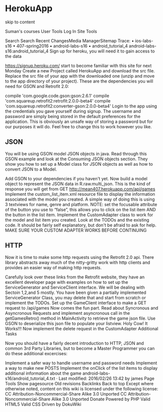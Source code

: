 # HerokuApp

skip to content

Suman's courses
User Tools
Log In
Site Tools

Search
Search
Recent ChangesMedia ManagerSitemap
Trace: • ios-labs-s16 • 407-spring2016 • android-labs-s16 • android_tutorial_4
android-labs-s16:android_tutorial_4
Sign up for heroku, you will need it to gain access to the data

https://signup.heroku.com/
start to become familiar with this site for next Monday
Create a new Project called HerokuApp and download the src file. Replace the src file of your app with the downloaded one (unzip and move to the app directory of your project). These are the dependencies you will need for GSON and Retrofit 2.0:

compile 'com.google.code.gson:gson:2.6.1'
compile 'com.squareup.retrofit2:retrofit:2.0.0-beta4'
compile 'com.squareup.retrofit2:converter-gson:2.0.0-beta4'
Login to the app using the credentials you gave yourself during signup. The username and password are simply being stored in the default preferences for the application. This is obviously an unsafe way of storing a password but for our purposes it will do. Feel free to change this to work however you like.

## JSON

You will be using GSON model JSON objects in java. Read through this GSON example and look at the Consuming JSON objects section. They show you how to set up a Model class for JSON objects as well as how to convert JSON to a Model.

Add GSON to your dependencies if you haven't yet.
Now build a model object to represent the JSON data in R.raw.multi_json. This is the kind of response you will get from GET http://mean407.herokuapp.com/api/games
Implement the custom_list_item.xml resource file to display the information associated with the model you created. A simple way of doing this is using 3 textviews for name, genre and platform. NOTE: set the focusable attribute of the button you use to “false”, this allows you to click on the list item AND the button in the list item.
Implement the CustomAdapter class to work for the model and list item you created. Look at the TODOs and the existing code. It should be fairly self explanatory, but don't be afraid to ask for help.
MAKE SURE YOUR CUSTOM ADAPTER WORKS BEFORE CONTINUING

## HTTP

Now it is time to make some http requests using the Retrofit 2.0 api. There library abstracts away much of the nitty-gritty work with http clients and provides an easier way of making http requests.

Carefully look over these links from the Retrofit website, they have an excellent developer page with examples on how to set up the ServiceGenerator and ServiceClient interface. We will be dealing with Sectoin 1,2,and 5 mostly.
You have been given a partially implemented ServiceGenerator Class, you may delete that and start from scratch or implement the TODOs.
Set up the GameClient interface to make a GET request to /api/games
Now comes the fun part. Read about Syncronous and Asyncronous Requests and implement asyncronous call in the getGamesRetro() method in MainActivity to retrieve the game json file.
Use GSON to deserialize this json file to populate your listview.
Holy Cow! It Works!!! Now implement the delete request in the CustomAdapter
Additional Tasks

Now you should have a fairly decent introduction to HTTP, JSON and common 3rd Party Libraries, but to become a Master Programmer you can do these additional excercises:

Implement a safer way to handle username and password needs
Implement a way to make new POSTS
Implement the onClick of the list items to display additional information about the game
android-labs-s16/android_tutorial_4.txt · Last modified: 2016/02/26 13:42 by james
Page Tools
Show pagesource
Old revisions
Backlinks
Back to top
Except where otherwise noted, content on this wiki is licensed under the following license: CC Attribution-Noncommercial-Share Alike 3.0 Unported
CC Attribution-Noncommercial-Share Alike 3.0 Unported  Donate  Powered by PHP  Valid HTML5  Valid CSS  Driven by DokuWiki
